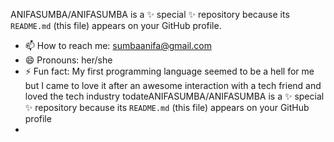 ANIFASUMBA/ANIFASUMBA is a ✨ special ✨ repository because its `README.md` (this file) appears on your GitHub profile.
- 📫 How to reach me: sumbaanifa@gmail.com
- 😄 Pronouns: her/she
- ⚡ Fun fact: My first programming language seemed to be a hell for me but I came to love it after an awesome interaction with a tech friend and loved the tech industry todateANIFASUMBA/ANIFASUMBA is a ✨ special ✨ repository because its `README.md` (this file) appears on your GitHub profile
-  <!---


